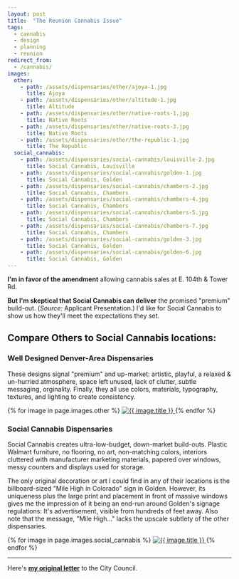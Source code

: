 ```yaml
---
layout: post
title:  "The Reunion Cannabis Issue"
tags:   
  - cannabis
  - design
  - planning
  - reunion
redirect_from:
  - /cannabis/
images:
  other:
    - path: /assets/dispensaries/other/ajoya-1.jpg
      title: Ajoya
    - path: /assets/dispensaries/other/altitude-1.jpg
      title: Altitude
    - path: /assets/dispensaries/other/native-roots-1.jpg
      title: Native Roots
    - path: /assets/dispensaries/other/native-roots-3.jpg
      title: Native Roots
    - path: /assets/dispensaries/other/the-republic-1.jpg
      title: The Republic
  social_cannabis:
    - path: /assets/dispensaries/social-cannabis/louisville-2.jpg
      title: Social Cannabis, Louisville
    - path: /assets/dispensaries/social-cannabis/golden-1.jpg
      title: Social Cannabis, Golden
    - path: /assets/dispensaries/social-cannabis/chambers-2.jpg
      title: Social Cannabis, Chambers
    - path: /assets/dispensaries/social-cannabis/chambers-4.jpg
      title: Social Cannabis, Chambers
    - path: /assets/dispensaries/social-cannabis/chambers-5.jpg
      title: Social Cannabis, Chambers
    - path: /assets/dispensaries/social-cannabis/chambers-7.jpg
      title: Social Cannabis, Chambers
    - path: /assets/dispensaries/social-cannabis/golden-3.jpg
      title: Social Cannabis, Golden
    - path: /assets/dispensaries/social-cannabis/golden-6.jpg
      title: Social Cannabis, Golden
---
```


**I'm in favor of the amendment** allowing cannabis sales at E. 104th & Tower Rd.

**But I'm skeptical that Social Cannabis can
deliver** the promised "premium" build-out. (_Source:_ Applicant Presentation.) I'd like
for Social Cannabis to show us how they'll meet the expectations they set.


## Compare Others to Social Cannabis locations:

### Well Designed Denver-Area Dispensaries

These designs signal "premium" and up-market:
artistic, playful, a relaxed & un-hurried atmosphere,
space left unused, lack of clutter, subtle messaging, orginality.
Finally, they all use colors, materials, typography, textures, and lighting
to create consistency.

<div class="gallery">
  {% for image in page.images.other %}
    <a href="{{ image.path }}" title="{{ image.title }}">
      <img src="{{ image.path }}" alt="{{ image.title }}"/>
    </a>
  {% endfor %}
</div>

### Social Cannabis Dispensaries

Social Cannabis creates ultra-low-budget, down-market build-outs. Plastic Walmart furniture, no flooring, no art,
non-matching colors, interiors cluttered with manufacturer marketing materials, 
papered over windows, messy counters and displays used for storage.

The only original decoration or art I could find in any of their locations is the billboard-sized "Mile High in Colorado" 
sign in Golden. However, its uniqueness plus the large print and placement in front of massive windows gives me 
the impression of it being an end-run around Golden's signage regulations: It's advertisement, visible 
from hundreds of feet away. Also note that the message, "Mile High…" lacks the upscale subtlety of the 
other dispensaries.


<div class="gallery">
  {% for image in page.images.social_cannabis %}
    <a href="{{ image.path }}" title="{{ image.title }}">
      <img src="{{ image.path }}" alt="{{ image.title }}"/>
    </a>
  {% endfor %}
</div>


----

Here's **<a href="/assets/letter.pdf">my original letter</a>** to the City Council.
